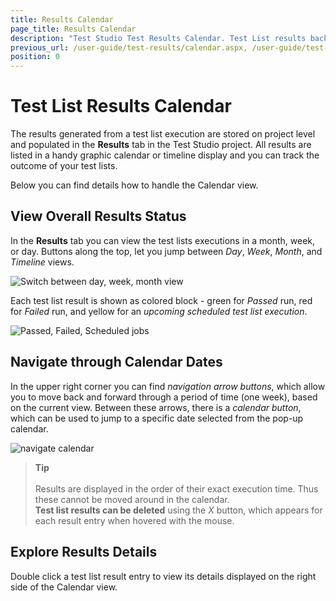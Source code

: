 ```yaml
---
title: Results Calendar
page_title: Results Calendar
description: "Test Studio Test Results Calendar. Test List results backlog in Test Studio. Review Test Studio test list results. Scheduled test list results"
previous_url: /user-guide/test-results/calendar.aspx, /user-guide/test-results/calendar, /getting-started/test-results/calendar
position: 0
---
```

# Test List Results Calendar

The results generated from a test list execution are stored on project level and populated in the __Results__ tab in the Test Studio project. All results are listed in a handy graphic calendar or timeline display and you can track the outcome of your test lists.

Below you can find details how to handle the Calendar view.

## View Overall Results Status

In the __Results__ tab you can view the test lists executions in a month, week, or day. Buttons along the top, let you jump between _Day_, _Week_, _Month_, and _Timeline_ views.

![Switch between day, week, month view][3]

Each test list result is shown as colored block - green for _Passed_ run, red for _Failed_ run, and yellow for an _upcoming scheduled test list execution_.

![Passed, Failed, Scheduled jobs][4]

## Navigate through Calendar Dates

In the upper right corner you can find _navigation arrow buttons_, which allow you to move back and forward through a period of time (one week), based on the current view. Between these arrows, there is a _calendar button_, which can be used to jump to a specific date selected from the pop-up calendar.

![navigate calendar][5]

> __Tip__
><br>
><br>
> Results are displayed in the order of their exact execution time. Thus these cannot be moved around in the calendar.
><br>
> __Test list results can be deleted__ using the _X_ button, which appears for each result entry when hovered with the mouse.

## Explore Results Details

Double click a test list result entry to view its details displayed on the right side of the Calendar view.

[1]: /img/automated-tests/test-list-results/calendar/fig1.png
[2]: /img/automated-tests/test-list-results/calendar/fig2.png
[3]: /img/automated-tests/test-list-results/calendar/fig3.png
[4]: /img/automated-tests/test-list-results/calendar/fig4.png
[5]: /img/automated-tests/test-list-results/calendar/fig5.png